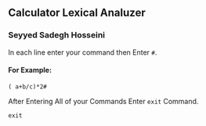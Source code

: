 ## Calculator Lexical Analuzer
### Seyyed Sadegh Hosseini

In each line enter your command then Enter ```#```.

#### For Example:
```
( a+b/c)*2#
```

After Entering All of your Commands Enter  ```exit``` Command.
```
exit
```
